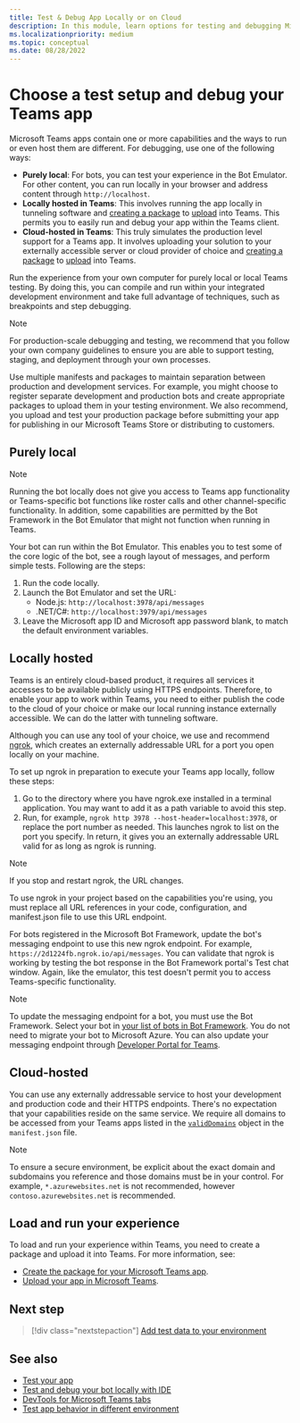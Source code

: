 ```yaml
---
title: Test & Debug App Locally or on Cloud
description: In this module, learn options for testing and debugging Microsoft Teams apps in local and cloud-hosted environment.
ms.localizationpriority: medium
ms.topic: conceptual
ms.date: 08/28/2022
---
```


# Choose a test setup and debug your Teams app

Microsoft Teams apps contain one or more capabilities and the ways to run or even host them are different. For debugging, use one of the following ways:

* **Purely local**: For bots, you can test your experience in the Bot Emulator. For other content, you can run locally in your browser and address content through `http://localhost`.
* **Locally hosted in Teams**: This involves running the app locally in tunneling software and [creating a package](~/concepts/build-and-test/apps-package.md) to [upload](~/concepts/deploy-and-publish/apps-upload.md) into Teams. This permits you to easily run and debug your app within the Teams client.
* **Cloud-hosted in Teams**: This truly simulates the production level support for a Teams app. It involves uploading your solution to your externally accessible server or cloud provider of choice and [creating a package](~/concepts/build-and-test/apps-package.md) to [upload](~/concepts/deploy-and-publish/apps-upload.md) into Teams.

Run the experience from your own computer for purely local or local Teams testing. By doing this, you can compile and run within your integrated development environment and take full advantage of techniques, such as breakpoints and step debugging.

> [!NOTE]
> For production-scale debugging and testing, we recommend that you follow your own company guidelines to ensure you are able to support testing, staging, and deployment through your own processes.

Use multiple manifests and packages to maintain separation between production and development services. For example, you might choose to register separate development and production bots and create appropriate packages to upload them in your testing environment. We also recommend, you upload and test your production package before submitting your app for publishing in our Microsoft Teams Store or distributing to customers.

## Purely local

> [!NOTE]
> Running the bot locally does not give you access to Teams app functionality or Teams-specific bot functions like roster calls and other channel-specific functionality. In addition, some capabilities are permitted by the Bot Framework in the Bot Emulator that might not function when running in Teams.

Your bot can run within the Bot Emulator. This enables you to test some of the core logic of the bot, see a rough layout of messages, and perform simple tests. Following are the steps:

1. Run the code locally.
2. Launch the Bot Emulator and set the URL:
   * Node.js: `http://localhost:3978/api/messages`
   * .NET/C#: `http://localhost:3979/api/messages`
3. Leave the Microsoft app ID and Microsoft app password blank, to match the default environment variables.

## Locally hosted

Teams is an entirely cloud-based product, it requires all services it accesses to be available publicly using HTTPS endpoints. Therefore, to enable your app to work within Teams, you need to either publish the code to the cloud of your choice or make our local running instance externally accessible. We can do the latter with tunneling software.

Although you can use any tool of your choice, we use and recommend [ngrok](https://ngrok.com/download), which creates an externally addressable URL for a port you open locally on your machine.

To set up ngrok in preparation to execute your Teams app locally, follow these steps:

1. Go to the directory where you have ngrok.exe installed in a terminal application. You may want to add it as a path variable to avoid this step.
2. Run, for example, `ngrok http 3978 --host-header=localhost:3978`, or replace the port number as needed.
   This launches ngrok to list on the port you specify. In return, it gives you an externally addressable URL valid for as long as ngrok is running.

> [!NOTE]
> If you stop and restart ngrok, the URL changes.

To use ngrok in your project based on the capabilities you're using, you must replace all URL references in your code, configuration, and manifest.json file to use this URL endpoint.

For bots registered in the Microsoft Bot Framework, update the bot's messaging endpoint to use this new ngrok endpoint. For example, `https://2d1224fb.ngrok.io/api/messages`. You can validate that ngrok is working by testing the bot response in the Bot Framework portal's Test chat window. Again, like the emulator, this test doesn't permit you to access Teams-specific functionality.

> [!NOTE]
> To update the messaging endpoint for a bot, you must use the Bot Framework. Select your bot in [your list of bots in Bot Framework](https://dev.botframework.com/bots). You do not need to migrate your bot to Microsoft Azure. You can also update your messaging endpoint through [Developer Portal for Teams](~/concepts/build-and-test/teams-developer-portal.md).

## Cloud-hosted

You can use any externally addressable service to host your development and production code and their HTTPS endpoints. There's no expectation that your capabilities reside on the same service. We require all domains to be accessed from your Teams apps listed in the [`validDomains`](~/resources/schema/manifest-schema.md#validdomains) object in the `manifest.json` file.

> [!NOTE]
> To ensure a secure environment, be explicit about the exact domain and subdomains you reference and those domains must be in your control. For example, `*.azurewebsites.net` is not recommended, however `contoso.azurewebsites.net` is recommended.

## Load and run your experience

To load and run your experience within Teams, you need to create a package and upload it into Teams. For more information, see:

* [Create the package for your Microsoft Teams app](~/concepts/build-and-test/apps-package.md).
* [Upload your app in Microsoft Teams](~/concepts/deploy-and-publish/apps-upload.md).

## Next step

> [!div class="nextstepaction"]
> [Add test data to your environment](~/concepts/build-and-test/test-data.md)

## See also

* [Test your app](test-app-overview.md)
* [Test and debug your bot locally with IDE](../../bots/how-to/debug/locally-with-an-ide.md#test-and-debug-your-bot-locally-with-ide)
* [DevTools for Microsoft Teams tabs](../../tabs/how-to/developer-tools.md)
* [Test app behavior in different environment](../../toolkit/test-app-behavior.md)
